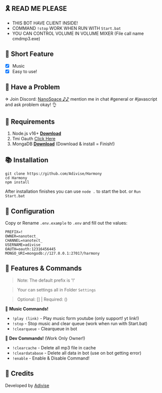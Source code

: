 ## 🎗 READ ME PLEASE
- THIS BOT HAVE CLIENT INSIDE!
- COMMAND `!stop` WORK WHEN RUN WITH `Start.bat`
- YOU CAN CONTROL VOLUME IN VOLUME MIXER (File call name cmdmp3.exe)

## 📑 Short Feature
- [x] Music
- [x] Easy to use!

## 🚨 Have a Problem

✈ Join Discord:  [NanoSpace ♪♪](https://discord.gg/SNG3dh3MbR)
   mention me in chat #general or #javascript and ask problem okay! 👌

## 📎 Requirements

1. Node.js v16+ **[Download](https://nodejs.org/en/download/)**
2. Tmi Oauth [Click Here](https://twitchapps.com/tmi/)
3. MongaDB **[Download](https://www.mongodb.com/try/download/community)** (Download & install = Finish!)

## 📚 Installation

```
git clone https://github.com/Adivise/Harmony
cd Harmony
npm install
```

After installation finishes you can use `node .` to start the bot. or `Run Start.bat`

## 📄 Configuration

Copy or Rename `.env.example` to `.env` and fill out the values:

```.env
PREFIX=!
OWNER=nanotect_
CHANNEL=nanotect_
USERNAME=adivise
OAUTH=oauth:12316456445
MONGO_URI=mongodb://127.0.0.1:27017/harmony
```

## 🔩 Features & Commands

> Note: The default prefix is '!'

> Your can settings all in Folder `Settings`

> Optional: [] | Required: ()

💫 **Music Commands!** 
- `!play (link)` - Play music form youtube (only support! yt link!)
- `!stop` - Stop music and clear queue (work when run with Start.bat)
- `!clearqueue` - Clearqueue in bot

🤖 **Dev Commands!** (Work Only Owner!)
- `!clearcache` - Delete all mp3 file in cache  
- `!cleardatabase` - Delete all data in bot (use on bot getting error) 
- `!enable` - Enable & Disable Command!


## 📝 Credits
Developed by [Adivise](https://github.com/Adivise)
